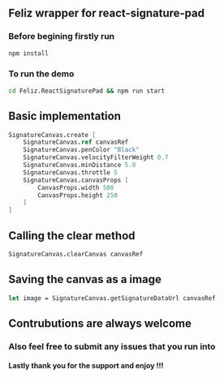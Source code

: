 ## Feliz wrapper for react-signature-pad

### Before begining firstly run

```bash
npm install
```

### To run the demo

```bash
cd Feliz.ReactSignaturePad && npm run start
```

## Basic implementation

```fsharp
SignatureCanvas.create [
    SignatureCanvas.ref canvasRef
    SignatureCanvas.penColor "Black"
    SignatureCanvas.velocityFilterWeight 0.7
    SignatureCanvas.minDistance 5.0
    SignatureCanvas.throttle 5
    SignatureCanvas.canvasProps [
        CanvasProps.width 500
        CanvasProps.height 250
    ]
]
```

## Calling the clear method
```fsharp
SignatureCanvas.clearCanvas canvasRef
```

## Saving the canvas as a image
```fsharp
let image = SignatureCanvas.getSignatureDataUrl canvasRef
```

## Contrubutions are always welcome
### Also feel free to submit any issues that you run into

#### Lastly thank you for the support and enjoy !!!